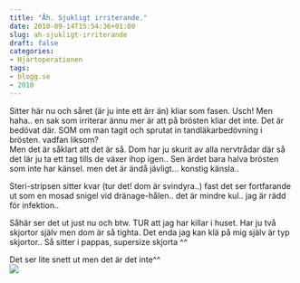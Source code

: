 ```yaml
---
title: "Åh. Sjukligt irriterande."
date: 2010-09-14T15:54:36+01:00
slug: ah-sjukligt-irriterande
draft: false
categories:
- Hjärtoperationen
tags:
- blogg.se
- 2010
---
```

Sitter här nu och såret (är ju inte ett ärr än) kliar som fasen. Usch! Men haha.. en sak som irriterar ännu mer är att på brösten kliar det inte. Det är bedövat där. SOM om man tagit och sprutat in tandläkarbedövning i brösten. vadfan liksom?  
Men det är såklart att det är så. Dom har ju skurit av alla nervtrådar där så det lär ju ta ett tag tills de växer ihop igen.. Sen ärdet bara halva brösten som inte har känsel. men det är ändå jävligt... konstig känsla..  
  
Steri-stripsen sitter kvar (tur det! dom är svindyra..) fast det ser fortfarande ut som en mosad snigel vid dränage-hålen.. det är mindre kul.. jag är rädd för infektion..  
  
Såhär ser det ut just nu och btw. TUR att jag har killar i huset. Har ju två skjortor själv men dom är så tighta. Det enda jag kan klä på mig själv är typ skjortor.. Så sitter i pappas, supersize skjorta ^^  
  
Det ser lite snett ut men det är det inte^^  
![](/assets/images/blogg.se/dsc09126_107441399.jpg)